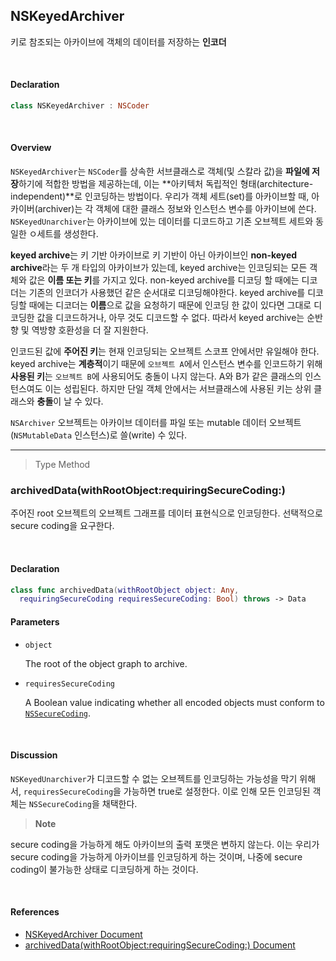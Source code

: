 ## NSKeyedArchiver

키로 참조되는 아카이브에 객체의 데이터를 저장하는 **인코더**

<br>

#### Declaration

```swift
class NSKeyedArchiver : NSCoder
```

<br>

#### Overview

`NSKeyedArchiver`는 `NSCoder`를 상속한 서브클래스로 객체(및 스칼라 값)을 **파일에 저장**하기에 적합한 방법을 제공하는데, 이는 **아키텍처 독립적인 형태(architecture-independent)**로 인코딩하는 방법이다. 우리가 객체 세트(set)를 아카이브할 때, 아카이버(archiver)는 각 객체에 대한 클래스 정보와 인스턴스 변수를 아카이브에 쓴다. `NSKeyedUnarchiver`는 아카이브에 있는 데이터를 디코드하고 기존 오브젝트 세트와 동일한 ㅇ세트를 생성한다.

**keyed archive**는 키 기반 아카이브로 키 기반이 아닌 아카이브인 **non-keyed archive**라는 두 개 타입의 아카이브가 있는데, keyed archive는 인코딩되는 모든 객체와 값은 **이름 또는 키**를 가지고 있다. non-keyed archive를 디코딩 할 때에는 디코더는 기존의 인코더가 사용했던 같은 순서대로 디코딩해야한다. keyed archive를 디코딩할 때에는 디코더는 **이름**으로 값을 요청하기 때문에 인코딩 한 값이 있다면 그대로 디코딩한 값을 디코드하거나, 아무 것도 디코드할 수 없다. 따라서 keyed archive는 순반향 및 역방향 호환성을 더 잘 지원한다.

인코드된 값에 **주어진 키**는 현재 인코딩되는 오브젝트 스코프 안에서만 유일해야 한다. keyed archive는 **계층적**이기 때문에 `오브젝트 A`에서 인스턴스 변수를 인코드하기 위해 **사용된 키**는 `오브젝트 B`에 사용되어도 충돌이 나지 않는다. A와 B가 같은 클래스의 인스턴스여도 이는 성립된다. 하지만 단일 객체 안에서는 서브클래스에 사용된 키는 상위 클래스와 **충돌**이 날 수 있다.

`NSArchiver` 오브젝트는 아카이브 데이터를 파일 또는 mutable 데이터 오브젝트(`NSMutableData` 인스턴스)로 쓸(write) 수 있다.
<br>

---

> Type Method

### archivedData(withRootObject:requiringSecureCoding:)

주어진 root 오브젝트의 오브젝트 그래프를 데이터 표현식으로 인코딩한다. 선택적으로 secure coding을 요구한다.

<br>

#### Declaration

```swift
class func archivedData(withRootObject object: Any, 
  requiringSecureCoding requiresSecureCoding: Bool) throws -> Data
```

#### Parameters

- `object`

  The root of the object graph to archive.

- `requiresSecureCoding`

  A Boolean value indicating whether all encoded objects must conform to [`NSSecureCoding`](https://developer.apple.com/documentation/foundation/nssecurecoding).

<br>

#### Discussion

`NSKeyedUnarchiver`가 디코드할 수 없는 오브젝트를 인코딩하는 가능성을 막기 위해서, `requiresSecureCoding`을 가능하면 true로 설정한다. 이로 인해 모든 인코딩된 객체는 `NSSecureCoding`을 채택한다.

> **Note**

secure coding을 가능하게 해도 아카이브의 출력 포맷은 변하지 않는다. 이는 우리가 secure coding을 가능하게 아카이브를 인코딩하게 하는 것이며, 나중에 secure coding이 불가능한 상태로 디코딩하게 하는 것이다.

<br>


#### References

- [NSKeyedArchiver Document](https://developer.apple.com/documentation/foundation/nskeyedarchiver)
- [archivedData(withRootObject:requiringSecureCoding:) Document](https://developer.apple.com/documentation/foundation/nskeyedarchiver/2962880-archiveddata)

